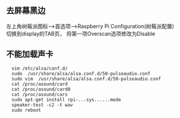 ## 去屏幕黑边
左上角树莓派图标–>首选项–>Raspberry Pi Configuration(树莓派配置)    
切换到display的TAB页， 将第一项Overscan选项修改为Disable

## 不能加载声卡
```
  vim /etc/alsa/conf.d/
  sudo  /usr/share/alsa/alsa.conf.d/50-pulseaudio.conf  
  sudo vim  /usr/share/alsa/alsa.conf.d/50-pulseaudio.conf  
  cat /proc/asound/card
  cat /proc/asound/card0
  cat /proc/asound/cars
  sudo apt-get install rpi-...sys......mode
  speaker-test -c2 -t wav
  sudo reboot
```